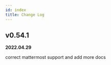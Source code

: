 ```yaml
---
id: index
title: Change Log
---
```


## v0.54.1
**2022.04.29**

correct mattermost support and add more docs

